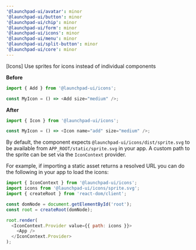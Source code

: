 ```yaml
---
'@launchpad-ui/avatar': minor
'@launchpad-ui/button': minor
'@launchpad-ui/chip': minor
'@launchpad-ui/form': minor
'@launchpad-ui/icons': minor
'@launchpad-ui/menu': minor
'@launchpad-ui/split-button': minor
'@launchpad-ui/core': minor
---
```


[Icons] Use sprites for icons instead of individual components

**Before**

```js
import { Add } from '@launchpad-ui/icons';

const MyIcon = () => <Add size="medium" />;
```

**After**

```js
import { Icon } from '@launchpad-ui/icons';

const MyIcon = () => <Icon name="add" size="medium" />;
```

By default, the component expects `@launchpad-ui/icons/dist/sprite.svg` to be available from `APP_ROOT/static/sprite.svg` in your app. A custom path to the sprite can be set via the `IconContext` provider.

For example, if importing a static asset returns a resolved URL you can do the following in your app to load the icons:

```js
import { IconContext } from '@launchpad-ui/icons';
import icons from '@launchpad-ui/icons/sprite.svg';
import { createRoot } from 'react-dom/client';

const domNode = document.getElementById('root');
const root = createRoot(domNode);

root.render(
  <IconContext.Provider value={{ path: icons }}>
    <App />
  </IconContext.Provider>
);
```
